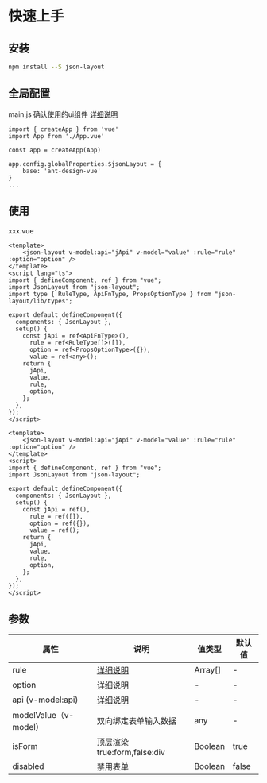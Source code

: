 # 快速上手

## 安装


<CodeGroup>
  <CodeGroupItem title="NPM" active>

```bash
npm install --S json-layout
```

  </CodeGroupItem>
</CodeGroup>

## 全局配置
main.js 确认使用的ui组件  [详细说明](./config.md)

```js{6-8}
import { createApp } from 'vue'
import App from './App.vue'

const app = createApp(App)

app.config.globalProperties.$jsonLayout = {
    base: 'ant-design-vue'
}
...
```

## 使用
xxx.vue
<CodeGroup>
  <CodeGroupItem title="TS" active>

```vue
<template>
    <json-layout v-model:api="jApi" v-model="value" :rule="rule" :option="option" />
</template>
<script lang="ts">
import { defineComponent, ref } from "vue";
import JsonLayout from "json-layout";
import type { RuleType, ApiFnType, PropsOptionType } from "json-layout/lib/types";

export default defineComponent({
  components: { JsonLayout },
  setup() {
    const jApi = ref<ApiFnType>(),      
      rule = ref<RuleType[]>([]),
      option = ref<PropsOptionType>({}),  
      value = ref<any>();
    return {
      jApi,
      value,
      rule,
      option,
    };
  },
});
</script>
```

 </CodeGroupItem>

 <CodeGroupItem title="JS">
  
```vue
<template>
    <json-layout v-model:api="jApi" v-model="value" :rule="rule" :option="option" />
</template>
<script>
import { defineComponent, ref } from "vue";
import JsonLayout from "json-layout";

export default defineComponent({
  components: { JsonLayout },
  setup() {
    const jApi = ref(),      
      rule = ref([]),
      option = ref({}),  
      value = ref();
    return {
      jApi,
      value,
      rule,
      option,
    };
  },
});
</script>
```

 </CodeGroupItem>
</CodeGroup>


## 参数

| 属性                  | 说明                           | 值类型  | 默认值 |
| --------------------- | ------------------------------ | ------- | ------ |
| rule                  | [详细说明](../props/rule.md)   | Array[] | -      |
| option                | [详细说明](../props/option.md) | -       | -      |
| api (v-model:api)     | [详细说明](../props/api.md)    | -       | -      |
| modelValue（v-model） | 双向绑定表单输入数据           | any     | -      |
| isForm                | 顶层渲染true:form,false:div    | Boolean | true   |
| disabled              | 禁用表单                       | Boolean | false  |